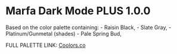 # Marfa Dark Mode PLUS 1.0.0

Based on the color palette containing:
    - Raisin Black,
    - Slate Gray,
    - Platinum/Gunmetal (shades)
    - Pale Spring Bud,

FULL PALETTE LINK: [Coolors.co](https://coolors.co/2a2828-70798c-e9724c-e5e9ec-cfd2b2)